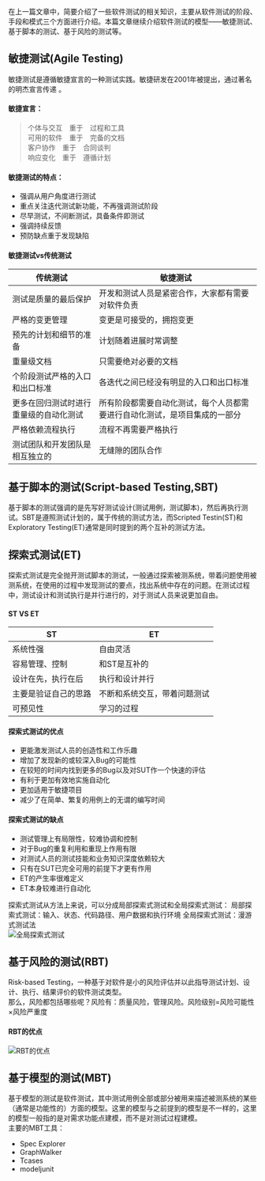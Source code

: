 ﻿在上一篇文章中，简要介绍了一些软件测试的相关知识，主要从软件测试的阶段、手段和模式三个方面进行介绍。本篇文章继续介绍软件测试的模型——敏捷测试、基于脚本的测试、基于风险的测试等。
## 敏捷测试(Agile Testing)
敏捷测试是遵循敏捷宣言的一种测试实践。敏捷研发在2001年被提出，通过著名的明杰宣言传递   。    
#### 敏捷宣言：

>个体与交互&emsp;重于&emsp;过程和工具    
>可用的软件&emsp;重于&emsp;完备的文档    
>客户协作&emsp;重于&emsp;合同谈判    
>响应变化&emsp;重于&emsp;遵循计划    

#### 敏捷测试的特点：

 - 强调从用户角度进行测试
 - 重点关注迭代测试新功能，不再强调测试阶段
 - 尽早测试，不间断测试，具备条件即测试
 - 强调持续反馈
 - 预防缺点重于发现缺陷

#### 敏捷测试vs传统测试

|传统测试|敏捷测试|
|---|---|
|测试是质量的最后保护|开发和测试人员是紧密合作，大家都有需要对软件负责|
|严格的变更管理|变更是可接受的，拥抱变更|
|预先的计划和细节的准备|计划随着进展时常调整|
|重量级文档|只需要绝对必要的文档|
|个阶段测试严格的入口和出口标准|各迭代之间已经没有明显的入口和出口标准|
|更多在回归测试时进行重量级的自动化测试|所有阶段都需要自动化测试，每个人员都需要进行自动化测试，是项目集成的一部分|
|严格依赖流程执行|流程不再需要严格执行|
|测试团队和开发团队是相互独立的|无缝隙的团队合作|

## 基于脚本的测试(Script-based Testing,SBT)
基于脚本的测试强调的是先写好测试设计(测试用例，测试脚本)，然后再执行测试。SBT是遵照测试计划的，属于传统的测试方法，而Scripted Testin(ST)和Exploratory Testing(ET)通常是同时提到的两个互补的测试方法。

## 探索式测试(ET)
探索式测试是完全抛开测试脚本的测试，一般通过探索被测系统，带着问题使用被测系统，在使用的过程中发现测试的要点，找出系统中存在的问题。在测试过程中，测试设计和测试执行是并行进行的，对于测试人员来说更加自由。

#### ST VS ET
|ST|ET|
|---|---|
|系统性强|自由灵活|
|容易管理、控制|和ST是互补的|
|设计在先，执行在后|执行和设计并行|
主要是验证自己的思路|不断和系统交互，带着问题测试|
|可预见性|学习的过程|

#### 探索式测试的优点
 - 更能激发测试人员的创造性和工作乐趣
- 增加了发现新的或较深入Bug的可能性
- 在较短的时间内找到更多的Bug以及对SUT作一个快速的评估
- 有利于更加有效地实施自动化
- 更加适用于敏捷项目
- 减少了在简单、繁复的用例上的无谓的编写时间

#### 探索式测试的缺点
- 测试管理上有局限性，较难协调和控制
- 对于Bug的重复利用和重现上作用有限
- 对测试人员的测试技能和业务知识深度依赖较大
- 只有在SUT已完全可用的前提下才更有作用
- ET的产生率很难定义
- ET本身较难进行自动化

探索式测试从方法上来说，可以分成局部探索式测试和全局探索式测试：
局部探索式测试：输入、状态、代码路径、用户数据和执行环境
全局探索式测试：漫游式测试法   
![全局探索式测试](../../../images/photo/全局探索式测试.PNG)

## 基于风险的测试(RBT)
Risk-based Testing，一种基于对软件是小的风险评估并以此指导测试计划、设计、执行、结果评价的软件测试类型。   
那么，风险都包括哪些呢？风险有：质量风险，管理风险。风险级别=风险可能性×风险严重度
#### RBT的优点
![RBT的优点](../../../images/photo/RBT的优点.PNG)

## 基于模型的测试(MBT)
基于模型的测试是软件测试，其中测试用例全部或部分被用来描述被测系统的某些（通常是功能性的）方面的模型。这里的模型与之前提到的模型是不一样的，这里的模型一般指的是对需求功能点建模，而不是对测试过程建模。    
主要的MBT工具：
- Spec Explorer
- GraphWalker
- Tcases
- modeljunit